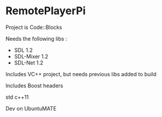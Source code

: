 # RemotePlayerPi

Project is Code::Blocks

Needs the following libs :
- SDL 1.2
- SDL-Mixer 1.2
- SDL-Net 1.2

Includes VC++ project, but needs previous libs added to build

Includes Boost headers

std c++11


Dev on UbuntuMATE
